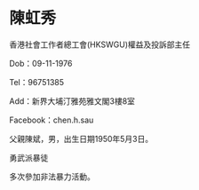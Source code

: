 # 陳虹秀

香港社會工作者總工會(HKSWGU)權益及投訴部主任

Dob：09-11-1976

Tel：96751385

Add：新界大埔汀雅苑雅文閣3樓8室

Facebook：chen.h.sau

父親陳斌，男，出生日期1950年5月3日。


勇武派暴徒

多次參加非法暴力活動。

